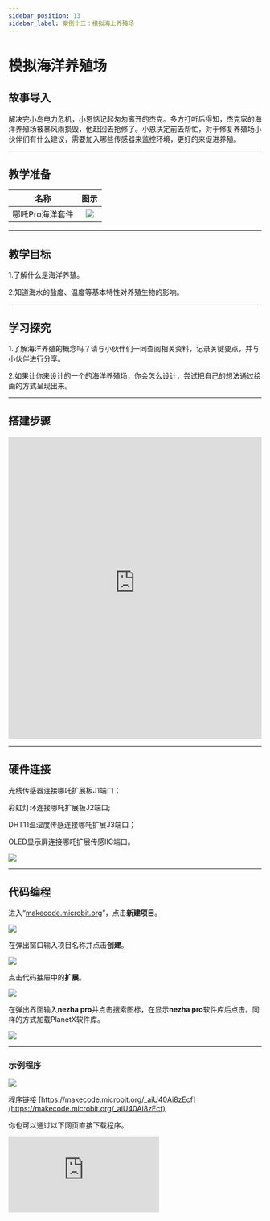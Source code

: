 ```yaml
---
sidebar_position: 13
sidebar_label: 案例十三：模拟海上养殖场
---
```


# 模拟海洋养殖场
## 故事导入

解决完小岛电力危机，小恩惦记起匆匆离开的杰克。多方打听后得知，杰克家的海洋养殖场被暴风雨损毁，他赶回去抢修了。小恩决定前去帮忙，对于修复养殖场小伙伴们有什么建议，需要加入哪些传感器来监控环境，更好的来促进养殖。

--- 

## 教学准备

|     名称     |            图示            |
| :----------: | :--------------------------: |
|   哪吒Pro海洋套件  |   ![](https://wiki-media-ef.oss-cn-hongkong.aliyuncs.com/docs/microbit/building-blocks/nezha-pro-ocean-kit/nezha-pro-ocean-kit-products-introduction-002.png.png)  |

--- 
## 教学目标 

1.了解什么是海洋养殖。

2.知道海水的盐度、温度等基本特性对养殖生物的影响。


--- 

## 学习探究

1.了解海洋养殖的概念吗？请与小伙伴们一同查阅相关资料，记录关键要点，并与小伙伴进行分享。

2.如果让你来设计的一个的海洋养殖场，你会怎么设计，尝试把自己的想法通过绘画的方式呈现出来。

--- 
## 搭建步骤

<embed src="https://wiki-media-ef.oss-cn-hongkong.aliyuncs.com/docs/microbit/building-blocks/nezha-pro-ocean-kit/setup-diagram/case13/nezha-pro-ocean-kit-13-1.png.pdf" type="application/pdf" width="100%" height="600px" />

--- 

## 硬件连接

光线传感器连接哪吒扩展板J1端口；

彩虹灯环连接哪吒扩展板J2端口;

DHT11温湿度传感连接哪吒扩展J3端口；

OLED显示屏连接哪吒扩展传感IIC端口。

![](https://wiki-media-ef.oss-cn-hongkong.aliyuncs.com/docs/microbit/building-blocks/nezha-pro-ocean-kit/setup-diagram/case13/nezha-pro-ocean-kit-13-3.png.png)

--- 
## 代码编程

进入“[makecode.microbit.org](https://makecode.microbit.org)”，点击**新建项目**。

![](https://wiki-media-ef.oss-cn-hongkong.aliyuncs.com/docs/microbit/building-blocks/microbit-space-science-kit/images/microbit-space-science-kit-case01-07.png)

在弹出窗口输入项目名称并点击**创建**。

![](https://wiki-media-ef.oss-cn-hongkong.aliyuncs.com/docs/microbit/building-blocks/microbit-space-science-kit/images/microbit-space-science-kit-case01-11.png)

点击代码抽屉中的**扩展**。

![](https://wiki-media-ef.oss-cn-hongkong.aliyuncs.com/docs/microbit/building-blocks/microbit-space-science-kit/images/microbit-space-science-kit-case01-09.png)

在弹出界面输入**nezha pro**并点击搜索图标，在显示**nezha pro**软件库后点击。同样的方式加载PlanetX软件库。

![](https://wiki-media-ef.oss-cn-hongkong.aliyuncs.com/docs/microbit/building-blocks/microbit-space-science-kit/images/microbit-space-science-kit-case01-10.png)

---
### 示例程序

![](https://wiki-media-ef.oss-cn-hongkong.aliyuncs.com/docs/microbit/building-blocks/nezha-pro-ocean-kit/setup-diagram/case13/nezha-pro-ocean-kit-13-2.png(1).png)

程序链接
[https://makecode.microbit.org/_aiU40Ai8zEcf](https://makecode.microbit.org/_aiU40Ai8zEcf)

你也可以通过以下网页直接下载程序。

<div
    style={{
        position: 'relative',
        paddingBottom: '60%',
        overflow: 'hidden',
    }}
>
    <iframe
        src="https://makecode.microbit.org/_aiU40Ai8zEcf"
        frameborder="0"
        sandbox="allow-popups allow-forms allow-scripts allow-same-origin"
        style={{
            position: 'absolute',
            width: '100%',
            height: '100%',
        }}
    />
</div>

---
### 下载程序

使用 USB 线连接 PC 和 micro:bit V2。

![](https://wiki-media-ef.oss-cn-hongkong.aliyuncs.com/docs/microbit/building-blocks/microbit-space-science-kit/images/microbit-space-science-kit-manual03.gif)

连接成功后，电脑上会识别出一个名为 MICROBIT 的盘符。

![](https://wiki-media-ef.oss-cn-hongkong.aliyuncs.com/docs/microbit/building-blocks/microbit-space-science-kit/images/microbit-space-science-kit-manual06.png)

点击左下角的![](https://wiki-media-ef.oss-cn-hongkong.aliyuncs.com/docs/microbit/building-blocks/microbit-space-science-kit/images/microbit-space-science-kit-manual07.png)，选择**Connect Device**。

![](https://wiki-media-ef.oss-cn-hongkong.aliyuncs.com/docs/microbit/building-blocks/microbit-space-science-kit/images/microbit-space-science-kit-manual11.png)

点击![](https://wiki-media-ef.oss-cn-hongkong.aliyuncs.com/docs/microbit/building-blocks/microbit-space-science-kit/images/microbit-space-science-kit-manual08.png)。

![](https://wiki-media-ef.oss-cn-hongkong.aliyuncs.com/docs/microbit/building-blocks/microbit-space-science-kit/images/microbit-space-science-kit-manual12.png)

点击![](https://wiki-media-ef.oss-cn-hongkong.aliyuncs.com/docs/microbit/building-blocks/microbit-space-science-kit/images/microbit-space-science-kit-manual09.png)。

![](https://wiki-media-ef.oss-cn-hongkong.aliyuncs.com/docs/microbit/building-blocks/microbit-space-science-kit/images/microbit-space-science-kit-manual13.png)

在弹出窗口选择 **BBC micro:bit CMSIS-DAP**，然后选择**连接**，至此，我们的 micro:bit 就已经连接成功。

![](https://wiki-media-ef.oss-cn-hongkong.aliyuncs.com/docs/microbit/building-blocks/microbit-space-science-kit/images/microbit-space-science-kit-manual14.png)

点击**下载程序**

![](https://wiki-media-ef.oss-cn-hongkong.aliyuncs.com/docs/microbit/building-blocks/microbit-space-science-kit/images/microbit-space-science-kit-manual10.png)

---
## 案例演示

DHT11温湿度传感器获取当前环境的温湿度数据，并通过OLED显示屏进行显示，光线传感器检测当前环境光亮度＜100时，彩虹灯环点亮，否则彩虹灯环关闭。

**图片**

---
## 扩展知识

### 海洋养殖场

海洋养殖场是人类在海洋中人工培育、养殖海洋生物（如鱼类、贝类、藻类等）的场所，就像 “海洋里的农场”，既能为我们提供丰富的海鲜，又能保护野生海洋生物资源。

#### 一、海洋养殖场有哪些类型？

根据养殖的海域远近，主要分为两类：

**近海养殖场**：靠近岸边的浅海区域，比如海湾、滩涂。这里水浅、容易管理，适合养海带、扇贝、虾等。

**远海养殖场**：离岸边较远的深海区域，需要用大型网箱、养殖平台等设备，能养大黄鱼、金枪鱼等对环境要求高的鱼类。

#### 二、按养殖方式分

**筏式养殖**：用泡沫浮球或塑料浮子组成 “浮筏”，通过锚固定在海中，将养殖物（如扇贝、海带）挂在筏下的绳索上，让它们悬浮在适宜的水层（避免海底淤泥污染）。

**网箱养殖**：用高强度网衣围成 “水下笼子”，固定在海中，养殖鱼类（如鲈鱼、石斑鱼）。网眼大小刚好能让水流通过（带入氧气和天然饵料），又能拦住养殖鱼和大型敌害。

**底播养殖**：将贝类、海参等底栖生物的苗种直接播撒在海底泥沙或岩石区，让它们像在自然环境中一样生长，仅通过划定区域防止偷捕，适合对环境适应性强的物种。

**工船养殖**：在大型船只上搭建养殖舱，通过设备调控水温、盐度，可在远海移动，甚至能 “跟着鱼群习性走”，是近年新兴的高科技养殖方式。

#### 三、养殖对象：从 “菜篮子” 到 “经济链”

海洋养殖场的 “居民” 涵盖多种海洋生物，既有我们常吃的食材，也有用于加工的经济品种：

**藻类**：海带、紫菜、裙带菜（富含碘和膳食纤维，是 “海上蔬菜”）；

**贝类**：扇贝、牡蛎、花蛤（滤食海水里的浮游生物，养殖成本低）；

**鱼类**：大黄鱼、鲈鱼、三文鱼（高蛋白，是餐桌上的 “常客”）；

**甲壳类**：南美白对虾、青蟹（肉质鲜美，经济价值高）；

**棘皮类**：海参、海胆（营养丰富，兼具食用和药用价值）。

#### 四、重要意义：平衡需求与保护

**保障食物安全**：全球约 1/3 的海鲜来自养殖，海洋养殖场能稳定供应优质蛋白，缓解 “野生海鲜不够吃” 的问题。

**保护野生资源**：减少对野生鱼类、贝类的过度捕捞，让天然海域的生物种群有机会恢复。

**带动经济发展**：沿海地区通过养殖、加工、销售形成产业链，提供大量就业岗位（如育苗员、养殖工、海鲜加工员）。

**探索蓝色农业**：利用海洋空间发展 “不占耕地的农业”，为人口增长带来的粮食压力提供新解法。

#### 五、挑战：可持续发展的关键

海洋养殖虽有益，但也需避免 “顾此失彼”：

若养殖密度过高，残饵和排泄物会污染海水，导致水质恶化；

外来养殖物种可能逃逸到天然海域，挤占本土生物的生存空间；

台风、赤潮等自然灾害可能摧毁养殖设施，造成损失。


因此，现代海洋养殖场越来越注重 “生态养殖”：控制养殖规模、选用本土物种、采用循环水技术（减少污染），让养殖与海洋生态和谐共存。
简单说，海洋养殖场是人类用智慧在大海中开辟的 “可持续粮仓”—— 既让我们能安心享用海鲜，又努力守护着大海的健康。
